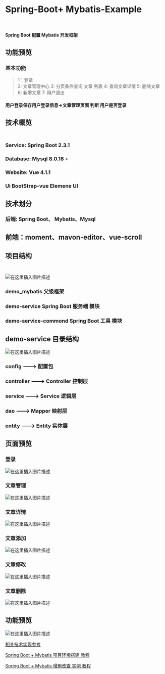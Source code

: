 # Spring-Boot+ Mybatis-Example <br> <br>


#### Spring Boot 配置 Mybatis 开发框架

## 功能预览

### 基本功能
>1：登录  
>2: 文章管理中心 
>3: 分页条件查询 文章 列表
>4: 查询文章详情
>5: 删除文章
>6: 新增文章
>7: 用户退出

#### 用户登录保存用户登录信息->文章管理页面 判断 用户是否登录

## 技术概览<br> <br>

### Service: Spring Boot 2.3.1
### Database: Mysql 8.0.18 +
### Website: Vue 4.1.1
### Ui BootStrap-vue Elemene UI

## 技术划分

### 后端: Spring Boot、 Mybatis、Mysql
## 前端：moment、mavon-editor、vue-scroll

## 项目结构 <br> <br>

![在这里插入图片描述](https://img-blog.csdnimg.cn/20200702162647192.png?x-oss-process=image/watermark,type_ZmFuZ3poZW5naGVpdGk,shadow_10,text_aHR0cHM6Ly9ibG9nLmNzZG4ubmV0L0ZvcmV2ZXJCYW5h,size_16,color_FFFFFF,t_70)


### demo_mybatis 父级框架
### demo-service Spring Boot 服务端 模块
### demo-service-commond Spring Boot 工具 模块

## demo-service 目录结构

![在这里插入图片描述](https://img-blog.csdnimg.cn/20200702163052832.png?x-oss-process=image/watermark,type_ZmFuZ3poZW5naGVpdGk,shadow_10,text_aHR0cHM6Ly9ibG9nLmNzZG4ubmV0L0ZvcmV2ZXJCYW5h,size_16,color_FFFFFF,t_70)

### config ---> 配置包
### controller ---> Controller 控制层
### service ---> Service 逻辑层
### dao ---> Mapper 映射层
### entity ---> Entity 实体层


## 页面预览

### 登录

![在这里插入图片描述](https://img-blog.csdnimg.cn/20200702164125135.png?x-oss-process=image/watermark,type_ZmFuZ3poZW5naGVpdGk,shadow_10,text_aHR0cHM6Ly9ibG9nLmNzZG4ubmV0L0ZvcmV2ZXJCYW5h,size_16,color_FFFFFF,t_70)

### 文章管理

![在这里插入图片描述](https://img-blog.csdnimg.cn/20200702164048190.png?x-oss-process=image/watermark,type_ZmFuZ3poZW5naGVpdGk,shadow_10,text_aHR0cHM6Ly9ibG9nLmNzZG4ubmV0L0ZvcmV2ZXJCYW5h,size_16,color_FFFFFF,t_70)

### 文章详情

![在这里插入图片描述](https://img-blog.csdnimg.cn/2020070216422283.png?x-oss-process=image/watermark,type_ZmFuZ3poZW5naGVpdGk,shadow_10,text_aHR0cHM6Ly9ibG9nLmNzZG4ubmV0L0ZvcmV2ZXJCYW5h,size_16,color_FFFFFF,t_70)


### 文章添加

![在这里插入图片描述](https://img-blog.csdnimg.cn/20200702164603893.png?x-oss-process=image/watermark,type_ZmFuZ3poZW5naGVpdGk,shadow_10,text_aHR0cHM6Ly9ibG9nLmNzZG4ubmV0L0ZvcmV2ZXJCYW5h,size_16,color_FFFFFF,t_70)

### 文章修改

![在这里插入图片描述](https://img-blog.csdnimg.cn/20200702164651616.png?x-oss-process=image/watermark,type_ZmFuZ3poZW5naGVpdGk,shadow_10,text_aHR0cHM6Ly9ibG9nLmNzZG4ubmV0L0ZvcmV2ZXJCYW5h,size_16,color_FFFFFF,t_70)

### 文章删除

![在这里插入图片描述](https://img-blog.csdnimg.cn/20200702164724771.png?x-oss-process=image/watermark,type_ZmFuZ3poZW5naGVpdGk,shadow_10,text_aHR0cHM6Ly9ibG9nLmNzZG4ubmV0L0ZvcmV2ZXJCYW5h,size_16,color_FFFFFF,t_70)


## 功能预览

![在这里插入图片描述](https://img-blog.csdnimg.cn/20200702174416887.gif)
<br>
 
[相关技术实现参考](https://blog.csdn.net/ForeverBana)

[Spring Boot + Mybatis 项目环境搭建 教程](https://blog.csdn.net/ForeverBana/article/details/107088720)

[Spring Boot + Mybatis 增删改查 实例 教程](https://blog.csdn.net/ForeverBana/article/details/107091660) 


